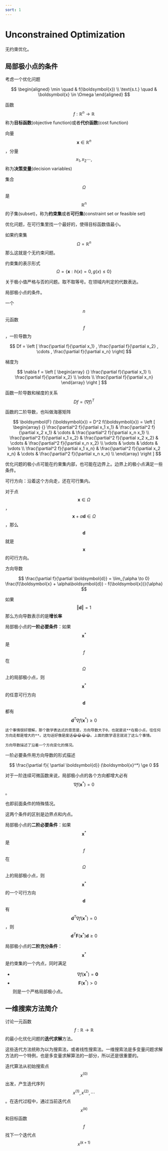 ```yaml
---
sort: 1
---
```

# Unconstrained Optimization

无约束优化。

## 局部极小点的条件

考虑一个优化问题

$$ 
\begin{aligned}
    \min \quad & f(\boldsymbol{x})  \\
    \text{s.t.}  \quad & \boldsymbol{x} \in \Omega
\end{aligned}
$$

函数 $$ f : \mathbb{R}^n \to \mathbb{R} $$ 称为**目标函数**(objective function)或者**代价函数**(cost function)

向量 $$ \boldsymbol{x} \in \mathbb{R}^n  $$，分量 $$ x_1, x_2 \cdots , $$ 称为**决策变量**(decision variables)

集合 $$ \Omega $$ 是 $$ \mathbb{R}^n $$ 的子集(subset)，称为**约束集**或者**可行集**(constraint set or feasible set)

优化问题，在可行集里找一个最好的，使得目标函数值最小。

如果约束集 $$ \Omega = \mathbb{R}^n $$ 那么这就是个无约束问题。

约束集的表示形式 $$ \Omega = \{ \boldsymbol{x} : h(x) = 0, g(x) \le 0 \} $$

关于极小值严格与否的问题。取不取等号。在领域内判定的代数表达。

局部极小点的条件。

一个 $$ n $$ 元函数 $$ f $$ ，一阶导数为

$$ Df = \left [ \frac{\partial f}{\partial x_1} , \frac{\partial f}{\partial x_2} , \cdots , \frac{\partial f}{\partial x_n} \right] $$
 
梯度为

$$ \nabla f = 
\left [
    \begin{array} {}
        \frac{\partial f}{\partial x_1} \\
        \frac{\partial f}{\partial x_2} \\
        \vdots \\
        \frac{\partial f}{\partial x_n}        
    \end{array}
\right ]
$$

函数一阶导数和梯度的关系 $$ Df = (\nabla f)^T $$

函数的二阶导数，也叫做海塞矩阵

$$
\boldsymbol{F} (\boldsymbol{x}) = D^2 f(\boldsymbol{x}) = 
\left [
    \begin{array} {}
        \frac{\partial^2 f}{\partial x_1 x_1} & \frac{\partial^2 f}{\partial x_2 x_1} & \cdots & \frac{\partial^2 f}{\partial x_n x_1} \\
        \frac{\partial^2 f}{\partial x_1 x_2} & \frac{\partial^2 f}{\partial x_2 x_2} & \cdots & \frac{\partial^2 f}{\partial x_n x_2} \\
        \vdots & \vdots & \ddots & \vdots \\
        \frac{\partial^2 f}{\partial x_1 x_n} & \frac{\partial^2 f}{\partial x_2 x_n} & \cdots & \frac{\partial^2 f}{\partial x_n x_n} \\
    \end{array}
\right ]
$$

优化问题的极小点可能在约束集内部，也可能在边界上。边界上的极小点满足一些条件。

可行方向：沿着这个方向走，还在可行集内。

对于点 $$ \boldsymbol{x} \in \Omega $$ ， $$ \boldsymbol{x} + \alpha \boldsymbol{d} \in \Omega $$，那么 $$ \boldsymbol{d} $$ 就是 $$ \boldsymbol{x} $$ 的可行方向。

方向导数

$$
\frac{\partial f}{\partial \boldsymbol{d}} = \lim_{\alpha \to 0} \frac{f(\boldsymbol{x} + \alpha\boldsymbol{d}) - f(\boldsymbol{x})}{\alpha}
$$

如果 $$ \Vert \boldsymbol{d} \Vert = 1 $$ 那么方向导数表示的是**增长率**

局部极小点的**一阶必要条件**：如果 $$ \boldsymbol{x}^* $$ 是 $$ f $$ 在 $$ \Omega $$ 上的局部极小点，则  $$ \boldsymbol{x}^* $$ 的任意可行方向 $$ \boldsymbol{d} $$ 都有 $$ \boldsymbol{d}^T \nabla f(\boldsymbol{x}^*) \ge 0 $$

```note
这个事情很好理解，那个数学表达式的意思是，方向导数大于0，也就是说**在极小点，往任何方向走都是增大的**。这句话好像是废话😂😂😂😂。上面的数学语言就说了这么个事情。

方向导数描述了沿着一个方向变化的情况。
```

一阶必要条件用方向导数的形式描述

$$ \frac{\partial f}{ \partial \boldsymbol{d}} (\boldsymbol{x}^*) \ge 0 $$

对于一阶连续可微函数来说，局部极小点的各个方向都增大必有 $$ \nabla f(\boldsymbol{x}^*) = 0 $$。

也即前面条件的特殊情况。

这两个条件的区别是边界点和内点。

局部极小点的**二阶必要条件**：如果 $$ \boldsymbol{x}^* $$ 是 $$ f $$ 在 $$ \Omega $$ 上的局部极小点，则  $$ \boldsymbol{x}^* $$ 的一个可行方向 $$ \boldsymbol{d} $$ 有 $$ \boldsymbol{d}^T \nabla f(\boldsymbol{x}^*) = 0 $$，则 $$ \boldsymbol{d}^T \boldsymbol{F}(\boldsymbol{x}^*) \boldsymbol{d} \ge 0 $$

局部极小点的**二阶充分条件**：$$ \boldsymbol{x}^* $$ 是约束集的一个内点，同时满足
- $$ \nabla f(\boldsymbol{x}^*) = \boldsymbol{0} $$
- $$ \boldsymbol{F} (\boldsymbol{x}^*) > 0 $$
则是一个严格局部极小点。

## 一维搜索方法简介

讨论一元函数 $$ f : \mathbb{R} \to \mathbb{R} $$ 的最小化优化问题的**迭代求解**方法。

这些迭代方法统称为以为搜索法，或者线性搜索法。一维搜索法是多变量问题求解方法的一个特例，也是多变量求解算法的一部分，所以还是很重要的。

迭代算法从初始搜索点 $$ x^{(0)} $$ 出发，产生迭代序列 $$ x^{(1)}, x^{(2)}, \cdots  $$。在迭代过程中，通过当前迭代点 $$ x^{(k)} $$ 和目标函数 $$ f $$ 找下一个迭代点 $$ x^{(k+1)} $$







